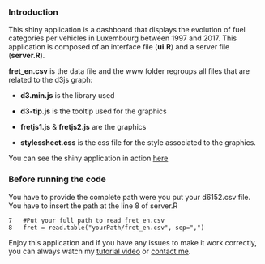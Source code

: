 ### Introduction
This shiny application is a dashboard that displays the evolution of fuel categories per vehicles in Luxembourg between 1997 and 2017.
This application is composed of an interface file (**ui.R**) and a server file (**server.R**).

**fret_en.csv** is the data file and the www folder regroups all files that are related to the d3js graph:

 - **d3.min.js** is the library used
 
 - **d3-tip.js** is the tooltip used for the graphics
 
 - **fretjs1.js** & **fretjs2.js** are the graphics
 
 - **stylessheet.css** is the css file for the style associated to the graphics.

You can see the shiny application in action [here](http://wozametrics.com/visualization/fret)




### Before running the code

You have to provide the complete path were you put your d6152.csv file. You have to insert the path at the line 8 of server.R

<!-- -->

    7   #Put your full path to read fret_en.csv
    8   fret = read.table("yourPath/fret_en.csv", sep=",") 
    

Enjoy this application and if you have any issues to make it work correctly, you can always watch my [tutorial video](https://youtu.be/GHRZaiYh2Ac) or [contact me](mailto:kevinrosamont@ymail.com).
